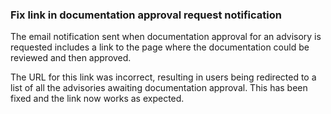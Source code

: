 ### Fix link in documentation approval request notification

The email notification sent when documentation approval for an advisory is
requested includes a link to the page where the documentation could be
reviewed and then approved.

The URL for this link was incorrect, resulting in users being redirected to a
list of all the advisories awaiting documentation approval. This has been
fixed and the link now works as expected.
